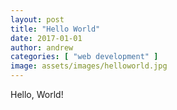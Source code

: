 ```yaml
---
layout: post
title: "Hello World"
date: 2017-01-01
author: andrew
categories: [ "web development" ]
image: assets/images/helloworld.jpg
---
```


Hello, World!
